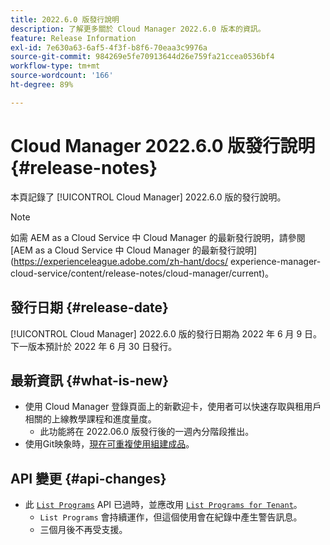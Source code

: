 ```yaml
---
title: 2022.6.0 版發行說明
description: 了解更多關於 Cloud Manager 2022.6.0 版本的資訊。
feature: Release Information
exl-id: 7e630a63-6af5-4f3f-b8f6-70eaa3c9976a
source-git-commit: 984269e5fe70913644d26e759fa21ccea0536bf4
workflow-type: tm+mt
source-wordcount: '166'
ht-degree: 89%

---
```


# Cloud Manager 2022.6.0 版發行說明 {#release-notes}

本頁記錄了 [!UICONTROL Cloud Manager] 2022.6.0 版的發行說明。

>[!NOTE]
>
>如需 AEM as a Cloud Service 中 Cloud Manager 的最新發行說明，請參閱 [AEM as a Cloud Service 中 Cloud Manager 的最新發行說明](https://experienceleague.adobe.com/zh-hant/docs/ experience-manager-cloud-service/content/release-notes/cloud-manager/current)。

## 發行日期 {#release-date}

[!UICONTROL Cloud Manager] 2022.6.0 版的發行日期為 2022 年 6 月 9 日。下一版本預計於 2022 年 6 月 30 日發行。

## 最新資訊 {#what-is-new}

* 使用 Cloud Manager 登錄頁面上的新歡迎卡，使用者可以快速存取與租用戶相關的上線教學課程和進度量度。
   * 此功能將在 2022.06.0 版發行後的一週內分階段推出。
* 使用Git映象時，[現在可重複使用組建成品](/help/getting-started/project-setup.md#build-artifact-reuse)。

## API 變更 {#api-changes}

* 此 [`List Programs`](https://developer.adobe.com/experience-cloud/cloud-manager/reference/api/#operation/getPrograms) API 已過時，並應改用 [`List Programs for Tenant`](https://developer.adobe.com/experience-cloud/cloud-manager/reference/api/#operation/getProgramsForTenant)。
   * `List Programs` 會持續運作，但這個使用會在紀錄中產生警告訊息。
   * 三個月後不再受支援。
